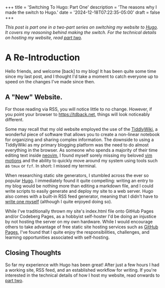 +++
title = 'Switching To Hugo: Part One'
description = 'The reasons why I made the switch to Hugo.'
date = '2024-12-18T07:22:35-05:00'
draft = false
+++

*This post is part one in a two-part series on switching my website to
[Hugo](https://gohugo.io). It covers my reasoning behind making the switch. For
the technical details on hosting my website, read
[part two](/posts/switching-to-hugo-two/).*

# A Re-Introduction
Hello friends, and welcome [back] to my blog! It has been quite some time since
my last post, and I thought I'd take a moment to catch everyone up to speed on
the changes I've made since then.

## A "New" Website.
For those reading via RSS, you will notice little to no change. However, if you
point your browser to https://tdback.net, things will look noticeably
different.

Some may recall that my old website employed the use of the
[TiddlyWiki](https://tiddlywiki.com), a wonderful piece of software that allows
you to create a non-linear notebook for organizing and sharing complex
information. The downside to using a TiddlyWiki as my primary blogging platform
was the need to do almost everything in the browser. As someone who spends a
majority of their time editing text inside [neovim](https://neovim.io), I found
myself sorely missing my beloved [vim motions](https://vim.rtorr.com/) and the
ability to quickly move around my system using tools such as `tmux` or `fzf`.
In short: I missed my terminal.

When researching static site generators, I stumbled across the ever so popular
[Hugo](https://gohugo.io). I immediately found it quite compelling: writing an
entry to my blog would be nothing more than editing a markdown file, and I
could write scripts to easily generate and deploy my site to a web server. Hugo
also comes with a built-in RSS feed generator, meaning that I didn't have to
[write one myself](https://old.tdback.net/#Hacking%20on%20RSS) (although I
quite enjoyed doing so).

While I've traditionally thrown my site's index.html file onto GitHub Pages
and/or Codeberg Pages, as a hobbyist self-hoster I'd be doing an injustice by
not hosting the server on my own hardware. While I would encourage others to
take advantage of free static site hosting services such as
[GitHub Pages](https://pages.github.com/), I've found that I quite enjoy the
responsibilities, challenges, and learning opportunities associated with
self-hosting.

## Closing Thoughts
So far my experience with Hugo has been great! After just a few hours I had a
working site, RSS feed, and an established workflow for writing. If you're
interested in the technical details of how I host my website, read onwards to
[part two](/posts/switching-to-hugo-two/).
